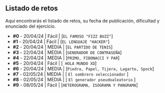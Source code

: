 ## Listado de retos

Aquí encontrarás el listado de retos, su fecha de publicación, dificultad y enunciado del ejercicio. 

* **#0** - 20/04/24 | Fácil | [`EL FAMOSO "FIZZ BUZZ"`]
* **#1** - 20/04/24 | Fácil | [`EL LENGUAJE "HACKER"`]
* **#2** - 20/04/24 | MEDIA | [`EL PARTIDO DE TENIS`]
* **#3** - 22/04/24 | MEDIA | [`GENERADOR DE CONTRASEÑA`]
* **#4** - 22/04/24 | MEDIA | [`PRIMO, FIBONACCI Y PAR`]
* **#5** - 20/04/24 | Fácil | [` HOLA MUNDO XD`]
* **#6** - 20/04/24 | MEDIA | [`Piedra, Papel, Tijera, Lagarto, Spock`]
* **#7** - 02/05/24 | MEDIA | [ `El sombrero seleccionador` ] 
* **#8** - 02/05/24 | MEDIA | [ `El generador pseudoaleatorio` ] 
* **#9** - 08/05/24 | Fácil | [`HETEROGRAMA, ISOGRAMA Y PANGRAMA`]